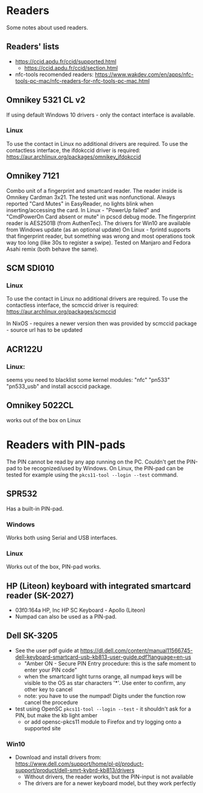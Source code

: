 # Readers
Some notes about used readers.
## Readers' lists
- https://ccid.apdu.fr/ccid/supported.html
  - https://ccid.apdu.fr/ccid/section.html
- nfc-tools recomended readers: https://www.wakdev.com/en/apps/nfc-tools-pc-mac/nfc-readers-for-nfc-tools-pc-mac.html
## Omnikey 5321 CL v2
If using default Windows 10 drivers - only the contact interface is available.

### Linux
To use the contact in Linux no additional drivers are required.
To use the contactless interface, the ifdokccid driver is required:
https://aur.archlinux.org/packages/omnikey_ifdokccid

## Omnikey 7121
Combo unit of a fingerprint and smartcard reader.
The reader inside is Omnikey Cardman 3x21. The tested unit was nonfunctional. Always reported "Card Mutes" in EasyReader, no lights blink when inserting/accessing the card. In Linux - "PowerUp failed" and "CmdPowerOn Card absent or mute" in pcscd debug mode.
The fingerprint reader is AES2501B (from AuthenTec). The drivers for Win10 are available from Windows update (as an optional update)
On Linux - fprintd supports that fingerprint reader, but something was wrong and most operations took way too long (like 30s to register a swipe). Tested on Manjaro and Fedora Asahi remix (both behave the same).

## SCM SDI010
### Linux
To use the contact in Linux no additional drivers are required.
To use the contactless interface, the scmccid driver is required:
https://aur.archlinux.org/packages/scmccid

In NixOS - requires a newer version then was provided by scmccid package - source url has to be updated

## ACR122U

### Linux:
seems you need to blacklist some kernel modules: "nfc" "pn533" "pn533_usb" and install acsccid package.

## Omnikey 5022CL
works out of the box on Linux

# Readers with PIN-pads
The PIN cannot be read by any app running on the PC. Couldn't get the PIN-pad to be recognized/used by Windows. On Linux, the PIN-pad can be tested for example using the `pkcs11-tool --login --test` command.
## SPR532
Has a built-in PIN-pad.
### Windows
Works both using Serial and USB interfaces.
### Linux
Works out of the box, PIN-pad works.

## HP (Liteon) keyboard with integrated smartcard reader (SK-2027)
- 03f0:164a HP, Inc HP SC Keyboard - Apollo (Liteon)
- Numpad can also be used as a PIN-pad.
## Dell SK-3205
- See the user pdf guide at https://dl.dell.com/content/manual11566745-dell-keyboard-smartcard-usb-kb813-user-guide.pdf?language=en-us
  - "Amber ON - Secure PIN Entry procedure: this is the safe moment to enter your PIN code"
  - when the smartcard light turns orange, all numpad keys will be visible to the OS as star characters '*'. Use enter to confirm, any other key to cancel 
  - note: you have to use the numpad! Digits under the function row cancel the procedure
- test using OpenSC `pkcs11-tool --login --test` - it shouldn't ask for a PIN, but make the kb light amber
  - or add opensc-pkcs11 module to Firefox and try logging onto a supported site
### Win10
- Download and install drivers from: https://www.dell.com/support/home/pl-pl/product-support/product/dell-smrt-kybrd-kb813/drivers
  - Without drivers, the reader works, but the PIN-input is not available
  - The drivers are for a newer keyboard model, but they work perfectly
